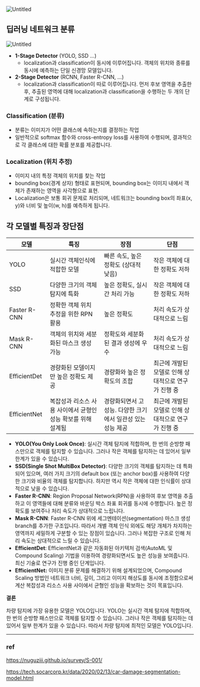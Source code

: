 ![Untitled](https://prod-files-secure.s3.us-west-2.amazonaws.com/9aaacb51-7af0-4ad2-9983-74c58f95655d/c995625b-1681-48fa-b097-3a84fc1acb53/Untitled.png)

## 딥러닝 네트워크 분류

![Untitled](https://prod-files-secure.s3.us-west-2.amazonaws.com/9aaacb51-7af0-4ad2-9983-74c58f95655d/a719589c-bddc-4f2c-bd19-4c975c9865e1/Untitled.png)

- **1-Stage Detector** (YOLO, SSD …)
  - localization과 classification이 동시에 이루어집니다. 객체의 위치와 종류를 동시에 예측하는 단일 신경망 모델입니다.
- **2-Stage Detector** (RCNN, Faster R-CNN, …)
  - localization과 classification이 따로 이루어집니다. 먼저 후보 영역을 추출한 후, 추출된 영역에 대해 localization과 classification을 수행하는 두 개의 단계로 구성됩니다.

### **Classification (분류)**

- 분류는 이미지가 어떤 클래스에 속하는지를 결정하는 작업
- 일반적으로 softmax 함수와 cross-entropy loss를 사용하여 수행되며, 결과적으로 각 클래스에 대한 확률 분포를 제공합니다.

### **Localization (위치 추정)**

- 이미지 내의 특정 객체의 위치를 찾는 작업
- bounding box(경계 상자) 형태로 표현되며, bounding box는 이미지 내에서 객체가 존재하는 영역을 사각형으로 표현.
- Localization은 보통 회귀 문제로 처리되며, 네트워크는 bounding box의 좌표(x, y)와 너비 및 높이(w, h)를 예측하게 됩니다.

## 각 모델별 특징과 장단점

| 모델         | 특징                                                         | 장점                                                       | 단점                                                |
| ------------ | ------------------------------------------------------------ | ---------------------------------------------------------- | --------------------------------------------------- |
| YOLO         | 실시간 객체인식에 적합한 모델                                | 빠른 속도, 높은 정확도 (상대적 낮음)                       | 작은 객체에 대한 정확도 저하                        |
| SSD          | 다양한 크기의 객체 탐지에 특화                               | 높은 정확도, 실시간 처리 가능                              | 작은 객체에 대한 정확도 저하                        |
| Faster R-CNN | 정확한 객체 위치 추정을 위한 RPN 활용                        | 높은 정확도                                                | 처리 속도가 상대적으로 느림                         |
| Mask R-CNN   | 객체의 위치와 세분화된 마스크 생성 가능                      | 정확도와 세분화된 결과 생성에 우수                         | 처리 속도가 상대적으로 느림                         |
| EfficientDet | 경량화된 모델이지만 높은 정확도 제공                         | 경량화와 높은 정확도의 조합                                | 최근에 개발된 모델로 인해 상대적으로 연구가 진행 중 |
| EfficientNet | 복잡성과 리소스 사용 사이에서 균형인 성능 확보를 위해 설계됨 | 경량화되면서 고성능. 다양한 크기에서 일관성 있는 성능 제공 | 최근에 개발된 모델로 인해 상대적으로 연구가 진행 중 |

- **YOLO(You Only Look Once)**: 실시간 객체 탐지에 적합하며, 한 번의 순방향 패스만으로 객체를 탐지할 수 있습니다. 그러나 작은 객체를 탐지하는 데 있어서 일부 한계가 있을 수 있습니다.
- **SSD(Single Shot MultiBox Detector)**: 다양한 크기의 객체를 탐지하는 데 특화되어 있으며, 여러 가지 크기의 default box (또는 anchor box)를 사용하여 다양한 크기와 비율의 객체를 탐지합니다. 하지만 역시 작은 객체에 대한 인식률이 상대적으로 낮을 수 있습니다.
- **Faster R-CNN**: Region Proposal Network(RPN)을 사용하여 후보 영역을 추출하고 이 영역들에 대해 분류와 바운딩 박스 좌표 회귀를 동시에 수행합니다. 높은 정확도를 보여주나 처리 속도가 상대적으로 느립니다.
- **Mask R-CNN**: Faster R-CNN 위에 세그멘테이션(segmentation) 마스크 생성 branch를 추가한 구조입니다. 따라서 개별 객체 인식 외에도 해당 개체가 차지하는 영역까지 세밀하게 구분할 수 있는 장점이 있습니다. 그러나 복잡한 구조로 인해 처리 속도는 상대적으로 느릴 수 있습니다.
- **EfficientDet**: EfficientNet과 같은 자동화된 아키텍처 검색(AutoML 및 Compound Scaling) 기법을 이용하여 경량화되면서도 높은 성능을 보여줍니다. 최신 기술로 연구가 진행 중인 단계입니다.
- **EfficientNet:** 이미지 분류 문제를 해결하기 위해 설계되었으며, Compound Scaling 방법인 네트워크 너비, 깊이, 그리고 이미지 해상도를 동시에 조정함으로써 계산 복잡성과 리소스 사용 사이에서 균형인 성능을 확보하는 것이 목표입니다.

**결론**

차량 탐지에 가장 유용한 모델은 YOLO입니다. YOLO는 실시간 객체 탐지에 적합하며, 한 번의 순방향 패스만으로 객체를 탐지할 수 있습니다. 그러나 작은 객체를 탐지하는 데 있어서 일부 한계가 있을 수 있습니다. 따라서 차량 탐지에 최적인 모델은 YOLO입니다.

---

### ref

https://nuguziii.github.io/survey/S-001/

https://tech.socarcorp.kr/data/2020/02/13/car-damage-segmentation-model.html
